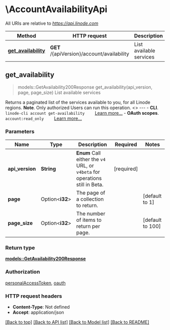 # \AccountAvailabilityApi

All URIs are relative to *https://api.linode.com*

Method | HTTP request | Description
------------- | ------------- | -------------
[**get_availability**](AccountAvailabilityApi.md#get_availability) | **GET** /{apiVersion}/account/availability | List available services



## get_availability

> models::GetAvailability200Response get_availability(api_version, page, page_size)
List available services

Returns a paginated list of the services available to you, for all Linode regions.  __Note__. Only authorized Users can run this operation.   <<LB>>  ---   - __CLI__.      ```     linode-cli account get-availability     ```      [Learn more...](https://techdocs.akamai.com/cloud-computing/docs/getting-started-with-the-linode-cli)  - __OAuth scopes__.      ```     account:read_only     ```      [Learn more...](https://techdocs.akamai.com/linode-api/reference/get-started#oauth)

### Parameters


Name | Type | Description  | Required | Notes
------------- | ------------- | ------------- | ------------- | -------------
**api_version** | **String** | __Enum__ Call either the `v4` URL, or `v4beta` for operations still in Beta. | [required] |
**page** | Option<**i32**> | The page of a collection to return. |  |[default to 1]
**page_size** | Option<**i32**> | The number of items to return per page. |  |[default to 100]

### Return type

[**models::GetAvailability200Response**](get_availability_200_response.md)

### Authorization

[personalAccessToken](../README.md#personalAccessToken), [oauth](../README.md#oauth)

### HTTP request headers

- **Content-Type**: Not defined
- **Accept**: application/json

[[Back to top]](#) [[Back to API list]](../README.md#documentation-for-api-endpoints) [[Back to Model list]](../README.md#documentation-for-models) [[Back to README]](../README.md)

